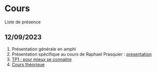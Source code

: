 # Cours

Liste de présence

## 12/09/2023

1. Présentation générale en amphi
2. Présentation spécifique au cours de Raphael Prasquier : [presentation](https://www.beautiful.ai/player/-Ne7SLYMyc_r3QhZmapD)
3. [TP1 : pour mieux se connaitre](tp1-se-connaitre.md)
4. [Cours théorique](https://nbhosting.inria.fr/builds/ue12-p23-numerique/handouts/latest/2-01-pandas-read-csv-nb.html#python-numerique-les-tables-de-donnees)